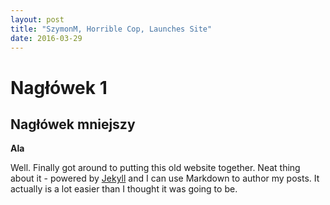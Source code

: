 ```yaml
---
layout: post
title: "SzymonM, Horrible Cop, Launches Site"
date: 2016-03-29
---
```


# Nagłówek 1

## Nagłówek mniejszy




**Ala**



Well. Finally got around to putting this old website together. Neat thing about it - powered by [Jekyll](http://jekyllrb.com) and I can use Markdown to author my posts. It actually is a lot easier than I thought it was going to be.
